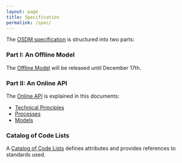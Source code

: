 ```yaml
---
layout: page
title: Specification
permalink: /spec/
---
```


The [OSDM specification](./) is structured into two parts:

### Part I: An Offline Model

The [Offline Model](../offline-model) will be released until December 17th.

### Part II: An Online API

The [Online API](https://app.swaggerhub.com/apis-docs/schlpbch/uic-90918_10_osdm/0.9.9)
is explained in this documents:

- [Technical Principles](../technical-principles/)
- [Processes](../processes/)
- [Models](../models/)

### Catalog of Code Lists

A [Catalog of Code Lists](/catalog-of-code-lists) defines attributes
and provides references to standards used.
